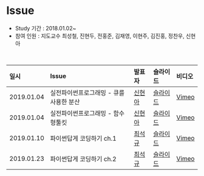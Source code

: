 # Issue

- Study 기간 : 2018.01.02~
- 참여 인원 : 지도교수 최성철, 진현두, 전홍준, 김재영, 이현주, 김진홍, 정찬우, 신현아

<br>

| 일시         | Issue                                             |                    발표자             | 슬라이드 | 비디오 |
| :--------- | :------------------------------------------------- | :----------------------------------- | :----- |  :---- |
| 2019.01.04 | 실전파이썬프로그래밍 - 큐를 사용한 분산| [신현아](https://github.com/HyunaShin) | [슬라이드](https://docs.google.com/presentation/d/1oRoh13UtDvECvd0HQc_E65AQj4AkFxAbM9rqYPz8xNI/edit#slide=id.p) |  [Vimeo](https://vimeo.com/309858699) |
| 2019.01.04 | 실전파이썬프로그래밍 - 함수형툴킷| [신현아](https://github.com/HyunaShin) | [슬라이드](https://docs.google.com/presentation/d/1FH3KBqbOjUSJLgmu0aECWk4gBlaAM4fdiZfilVeydMM/edit#slide=id.p) |  [Vimeo](https://vimeo.com/309858676) |
| 2019.01.10 | 파이썬답게 코딩하기 ch.1 | [최석규](https://github.com/choiseokkyu) | [슬라이드](https://drive.google.com/open?id=10L4KrwlmfRKN_2K_BGcRVhmpNLSyzVtn) |  [Vimeo](https://vimeo.com/314704530) |
| 2019.01.23 | 파이썬답게 코딩하기 ch.2 | [최석규](https://github.com/choiseokkyu) | [슬라이드](https://github.com/choiseokkyu/pythonic_code/blob/master/decorator.ipynb) |  [Vimeo](https://vimeo.com/314704590) | |
